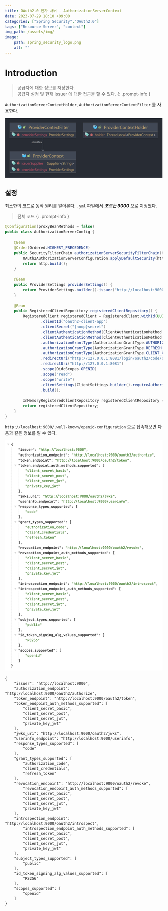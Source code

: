 ```yaml
---
title: OAuth2.0 인가 서버 - AuthorizationServerContext
date: 2023-07-29 18:10 +09:00
categories: ["Spring Security","OAuth2.0"]
tags: ["Resource Server", "context"]
img_path: /assets/img/
image:
    path: spring_security_logo.png
    alt: ""
---
```


# Introduction

> 공급자에 대한 정보를 저장한다. <br/>
> 공급자 설정 및 현재 Issuer 에 대한 접근을 할 수 있다.
{: .prompt-info }

`AuthorizationServerContextHolder`, `AuthorizationServerContextFilter` 를 사용한다. 

![authorization server context](../../../../../assets/img/oauth2/oauth2_authorization_server/context.png)


## 설정

최소한의 코드로 동작 원리를 알아본다. `.yml` 파일에서 ***포트는 9000*** 으로 지정했다.


> 전체 코드
{: .prompt-info }

```java
@Configuration(proxyBeanMethods = false)
public class AuthorizationServerConfig {

	@Bean
	@Order(Ordered.HIGHEST_PRECEDENCE)
	public SecurityFilterChain authorizationServerSecurityFilterChain(HttpSecurity http) throws Exception {
		OAuth2AuthorizationServerConfiguration.applyDefaultSecurity(http);
		return http.build();
	}

	@Bean
	public ProviderSettings providerSettings() {
		return ProviderSettings.builder().issuer("http://localhost:9000").build();
	}

	@Bean
	public RegisteredClientRepository registeredClientRepository() {
		RegisteredClient registeredClient = RegisteredClient.withId(UUID.randomUUID().toString())
				.clientId("oauth2-client-app")
				.clientSecret("{noop}secret")
				.clientAuthenticationMethod(ClientAuthenticationMethod.CLIENT_SECRET_BASIC)
				.clientAuthenticationMethod(ClientAuthenticationMethod.NONE)
				.authorizationGrantType(AuthorizationGrantType.AUTHORIZATION_CODE)
				.authorizationGrantType(AuthorizationGrantType.REFRESH_TOKEN)
				.authorizationGrantType(AuthorizationGrantType.CLIENT_CREDENTIALS)
				.redirectUri("http://127.0.0.1:8081/login/oauth2/code/oauth2-client-app")
				.redirectUri("http://127.0.0.1:8081")
				.scope(OidcScopes.OPENID)
				.scope("read")
				.scope("write")
				.clientSettings(ClientSettings.builder().requireAuthorizationConsent(true).build())
				.build();

		InMemoryRegisteredClientRepository registeredClientRepository = new InMemoryRegisteredClientRepository(registeredClient);
		return registeredClientRepository;
	}
}
```

`http://localhost:9000/.well-known/openid-configuration` 으로 접속해보면 다음과 같은 정보를 알 수 있다.

![openid-configuration](../../../../../assets/img/oauth2/oauth2_authorization_server/openid_configuration.png)

```javscript
{
    "issuer": "http://localhost:9000",
    "authorization_endpoint": "http://localhost:9000/oauth2/authorize",
    "token_endpoint": "http://localhost:9000/oauth2/token",
    "token_endpoint_auth_methods_supported": [
        "client_secret_basic",
        "client_secret_post",
        "client_secret_jwt",
        "private_key_jwt"
    ],
    "jwks_uri": "http://localhost:9000/oauth2/jwks",
    "userinfo_endpoint": "http://localhost:9000/userinfo",
    "response_types_supported": [
        "code"
    ],
    "grant_types_supported": [
        "authorization_code",
        "client_credentials",
        "refresh_token"
    ],
    "revocation_endpoint": "http://localhost:9000/oauth2/revoke",
        "revocation_endpoint_auth_methods_supported": [
        "client_secret_basic",
        "client_secret_post",
        "client_secret_jwt",
        "private_key_jwt"
    ],
    "introspection_endpoint": "http://localhost:9000/oauth2/introspect",
        "introspection_endpoint_auth_methods_supported": [
        "client_secret_basic",
        "client_secret_post",
        "client_secret_jwt",
        "private_key_jwt"
    ],
    "subject_types_supported": [
        "public"
    ],
    "id_token_signing_alg_values_supported": [
        "RS256"
    ],
    "scopes_supported": [
        "openid"
    ]
}
```

